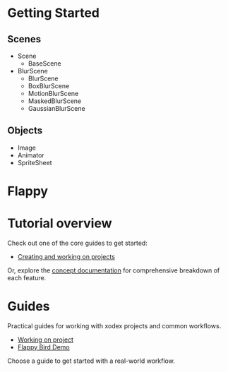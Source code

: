 # Getting Started

## Scenes

- Scene
  - BaseScene
- BlurScene
  - BlurScene
  - BoxBlurScene
  - MotionBlurScene
  - MaskedBlurScene
  - GaussianBlurScene

## Objects

- Image
- Animator
- SpriteSheet

# Flappy

# Tutorial overview

Check out one of the core guides to get started:

- [Creating and working on projects](./project.md)

Or, explore the [concept documentation](../concepts/index.md) for comprehensive breakdown of each
feature.

# Guides

Practical guides for working with xodex projects and common workflows.

- [Working on project](./project.md)
- [Flappy Bird Demo ](./flappy.md)

Choose a guide to get started with a real-world workflow.
